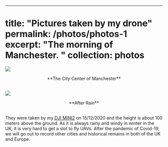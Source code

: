 ---
title: "Pictures taken by my drone"
permalink: /photos/photos-1
excerpt: "**The morning of Manchester**. "
collection: photos
=======

![](http://m.qpic.cn/psc?/V11FNHY419ldOz/bqQfVz5yrrGYSXMvKr.cqQPKiJ1eXYtIqJfr0aNUijoFe3JztN9efEdZml6K4WlA6z2y6FYT*Geq6Z2qsP1RIDszkdfsfI8ytdNGUAlpiuE!/b&bo=HAtABhwLQAYBByA!&rf=viewer_4&t=5)
<center>**The City Center of Manchester**</center><br>

  

![](http://m.qpic.cn/psc?/V11FNHY419ldOz/TmEUgtj9EK6.7V8ajmQrEGOC4HatZ7upkfh*XaAxWaDmdDotVJEGbt.Jka7slotxkZU9djktNKdEDReNG*8boFlXiaJR.HvuPvpbE.Rn5ok!/b&bo=HAtABhwLQAYBNxA!&rf=viewer_4&t=5)
<center>**After Rain**</center><br>

They were taken by my [DJI MINI2](https://store.dji.com/uk/product/mini-2?vid=99411) 
on 15/12/2020 and the height is about 100 meters above the ground. As it is always rainy and windy in winter in the UK, it is very hard to get a slot to fly UAVs. After the pandemic of Covid-19, we will go out to record other cities and historical remains in both of the UK and Europe. 
